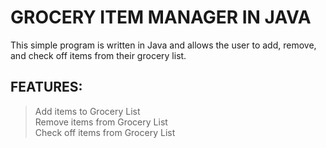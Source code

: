 # GROCERY ITEM MANAGER IN JAVA

This simple program is written in Java and allows the user to add, remove, and check off items from their grocery list.

## FEATURES:
  > Add items to Grocery List <br/> Remove items from Grocery List <br/> Check off items from Grocery List <br/>
